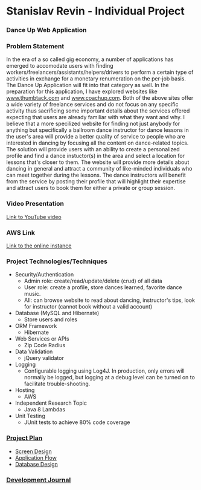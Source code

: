 # Stanislav Revin - Individual Project
### Dance Up Web Application
### Problem Statement
In the era of a so called gig economy, a number of applications has emerged to accomodate users with finding workers/freelancers/assistants/helpers/drivers to perform a certain type of activities in exchange for a monetary renumeration on the per-job basis. The Dance Up Application will fit into that category as well. In the preparation for this application, I have explored websites like www.thumbtack.com and www.coachup.com. Both of the above sites offer a wide variety of freelance services and do not focus on any specific activity thus sacrificing some important details about the services offered expecting that users are already familiar with what they want and why. I believe that a more specilized website for finding not just anybody for anything but specifically a ballroom dance instructor for dance lessons in the user's area will provide a better quality of service to people who are interested in dancing by focusing all the content on dance-related topics. The solution will provide users with an ability to create a personalized profile and find a dance instuctor(s) in the area and select a location for lessons that's closer to them. The website will provide more details about dancing in general and attract a community of like-minded individuals who can meet together during the lessons. The dance instructors will benefit from the service by posting their profile that will highlight their expertise and attract users to book them for either a private or group session.

### Video Presentation
[Link to YouTube video](https://www.youtube.com/watch?v=JX6susee26k)

### AWS Link
[Link to the online instance](http://18.219.182.38:8080/danceup/)

### Project Technologies/Techniques 

* Security/Authentication
  * Admin role: create/read/update/delete (crud) of all data
  * User role: create a profile, store dances learned, favorite dance music.
  * All: can browse website to read about dancing, instructor's tips, look for instructor (cannot book without a valid account)
* Database (MySQL and Hibernate)
  * Store users and roles
* ORM Framework
  * Hibernate
* Web Services or APIs
  * Zip Code Radius
* Data Validation
  * jQuery validator
* Logging
  * Configurable logging using Log4J. In production, only errors will normally be logged, but logging at a debug level can be turned on to facilitate trouble-shooting. 
* Hosting
  * AWS
* Independent Research Topic
  * Java 8 Lambdas
* Unit Testing
  * JUnit tests to achieve 80% code coverage


### [Project Plan](ProjectPlan.md)
* [Screen Design](DesignDocuments/wireframes/images/)
* [Application Flow](DesignDocuments/applicationFlow.md)
* [Database Design](DesignDocuments/ERD.JPEG)

### [Development Journal](Journal.md)
